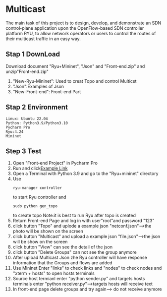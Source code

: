 # Multicast
The main task of this project is to design, develop, and demonstrate an SDN control-plane application upon the OpenFlow-based SDN controller platform RYU, to allow network operators or users to control the routes of their multicast traffic in an easy way. 

## Stap 1 DownLoad 
Download document "Ryu+Mininet", "Json" and "Front-end.zip" and unzip"Front-end.zip"
1. "New-Ryu-Mininet": Used to creat Topo and control Multicst
2. "Json":Examples of Json
3. "New-Front-end": Front-end Part

## Stap 2 Environment
```
Linux: Ubuntu 22.04
Python: Python3.9/Python3.10
Pycharm Pro
Ryu:4.24
Mininet
```

## Step 3 Test
1. Open "Front-end Project" in Pycharm Pro
2. Run and click[Example Link](http://127.0.0.1:5000)
3. Open a Terminal with Python 3.9 and go to the "Ryu+mininet" directory
4. Use
   ```
   ryu-manager controller
   ```
   to start Ryu controller and
   ```
   sudo python gen_topo
   ```
   to create topo
   Note:it is best to run Ryu after topo is created
5. Return Front-end Page and log in with user"root"and password "123"
6. click button "Topo" and uplode a example json "netconf.json"-->the photo will be shown on the screen
7. click button "Multicast" and upload a example json "file.json"-->the json will be show on the screen
8. click button "View" can see the detail of the json
9. click button "Delete Groups" can not see the group anymore
10. After upload Multicast Json zhe Ryu controller will have response information that the Groups and flows are added
11. Use Mininet Enter "links" to check links and "nodes" to check nodes and "xterm + hosts" to open hosts terminals
12. Source host termianl enter "python sender.py" and targets hosts terminals enter "python receiver.py"-->targets hosts will receive text
13. In front-end page delete groups and try again--> do not receive anymore
